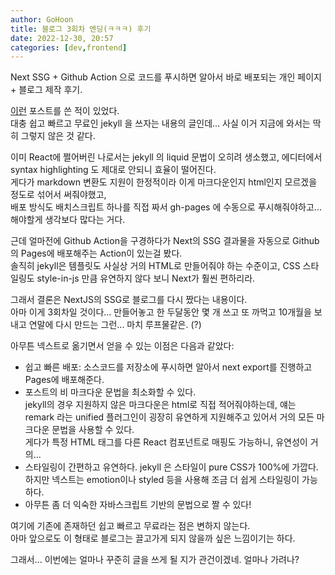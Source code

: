 ```yaml
---
author: GoHoon
title: 블로그 3회차 엔딩(ㅋㅋㅋ) 후기
date: 2022-12-30, 20:57
categories: [dev,frontend]
---
```


Next SSG + Github Action 으로 코드를 푸시하면 알아서 바로 배포되는 개인 페이지 + 블로그 제작 후기.
<!-- Excerpt -->

[이런](https://hoonkun.kiwi/post/2021-05-09-blog-restart) 포스트를 쓴 적이 있었다.  
대충 쉽고 빠르고 무료인 jekyll 을 쓰자는 내용의 글인데... 사실 이거 지금에 와서는 딱히 그렇지 않은 것 같다.  

이미 React에 쩔어버린 나로서는 jekyll 의 liquid 문법이 오히려 생소했고, 에디터에서 syntax highlighting 도 제대로 안되니 효율이 떨어진다.  
게다가 markdown 변환도 지원이 한정적이라 이게 마크다운인지 html인지 모르겠을 정도로 섞어서 써줘야했고,   
배포 방식도 배치스크립트 하나를 직접 짜서 gh-pages 에 수동으로 푸시해줘야하고... 해야할게 생각보다 많다는 거다.  

근데 얼마전에 Github Action을 구경하다가 Next의 SSG 결과물을 자동으로 Github의 Pages에 배포해주는 Action이 있는걸 봤다.  
솔직히 jekyll은 템플릿도 사실상 거의 HTML로 만들어줘야 하는 수준이고, CSS 스타일링도 style-in-js 만큼 유연하지 않다 보니 Next가 훨씬 편하리라.  

그래서 결론은 NextJS의 SSG로 블로그를 다시 짰다는 내용이다.  
아마 이게 3회차일 것이다... 만들어놓고 한 두달동안 몇 개 쓰고 또 까먹고 10개월을 보내고 연말에 다시 만드는 그런... 마치 루프물같은. (?)  

아무튼 넥스트로 옮기면서 얻을 수 있는 이점은 다음과 같았다:
- 쉽고 빠른 배포: 소스코드를 저장소에 푸시하면 알아서 next export를 진행하고 Pages에 배포해준다.
- 포스트의 비 마크다운 문법을 최소화할 수 있다.  
  jekyll의 경우 지원하지 않은 마크다운은 html로 직접 적어줘야하는데, 얘는 remark 라는 unified 플러그인이 굉장히 유연하게 지원해주고 있어서 거의 모든 마크다운 문법을 사용할 수 있다.  
  게다가 특정 HTML 태그를 다른 React 컴포넌트로 매핑도 가능하니, 유연성이 거의...
- 스타일링이 간편하고 유연하다.
  jekyll 은 스타일이 pure CSS가 100%에 가깝다. 하지만 넥스트는 emotion이나 styled 등을 사용해 조금 더 쉽게 스타일링이 가능하다.  
- 아무튼 좀 더 익숙한 자바스크립트 기반의 문법으로 짤 수 있다!

여기에 기존에 존재하던 쉽고 빠르고 무료라는 점은 변하지 않는다.  
아마 앞으로도 이 형태로 블로그는 끌고가게 되지 않을까 싶은 느낌이기는 하다.  

그래서... 이번에는 얼마나 꾸준히 글을 쓰게 될 지가 관건이겠네. 얼마나 가려나?
